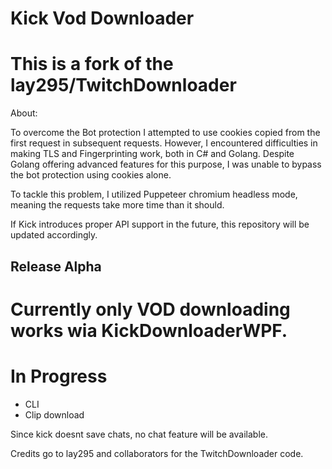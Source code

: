 # Kick Vod Downloader

# This is a fork of the lay295/TwitchDownloader

About: 

To overcome the Bot protection I attempted to use cookies copied from the first request in subsequent requests. However, I encountered difficulties in making TLS and Fingerprinting work, both in C# and Golang. Despite Golang offering advanced features for this purpose, I was unable to bypass the bot protection using cookies alone.

To tackle this problem, I utilized Puppeteer chromium headless mode, meaning the requests take more time than it should.

If Kick introduces proper API support in the future, this repository will be updated accordingly.

## Release Alpha
# Currently only VOD downloading works wia KickDownloaderWPF.
# In Progress
- CLI
- Clip download

Since kick doesnt save chats, no chat feature will be available.


Credits go to lay295 and collaborators for the TwitchDownloader code.
